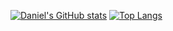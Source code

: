 
[![Daniel's GitHub stats](https://github-readme-stats.vercel.app/api?username=Daniel-ARM&hide_border=true&theme=midnight-purple&bg_color=07090D)](https://github.com/Daniel-ARM/)
[![Top Langs](https://github-readme-stats.vercel.app/api/top-langs/?username=Daniel-ARM&hide_border=true&theme=midnight-purple&bg_color=07090D)](https://github.com/Daniel-ARM/)

